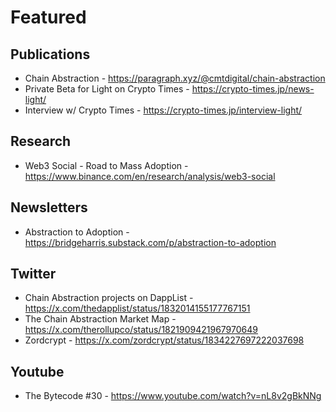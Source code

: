 # Featured

## Publications

- Chain Abstraction - https://paragraph.xyz/@cmtdigital/chain-abstraction
- Private Beta for Light on Crypto Times - https://crypto-times.jp/news-light/
- Interview w/ Crypto Times - https://crypto-times.jp/interview-light/

## Research

- Web3 Social - Road to Mass Adoption - https://www.binance.com/en/research/analysis/web3-social

## Newsletters

- Abstraction to Adoption - https://bridgeharris.substack.com/p/abstraction-to-adoption

## Twitter

- Chain Abstraction projects on DappList - https://x.com/thedapplist/status/1832014155177767151
- The Chain Abstraction Market Map - https://x.com/therollupco/status/1821909421967970649
- Zordcrypt - https://x.com/zordcrypt/status/1834227697222037698

## Youtube

- The Bytecode #30 - https://www.youtube.com/watch?v=nL8v2gBkNNg
